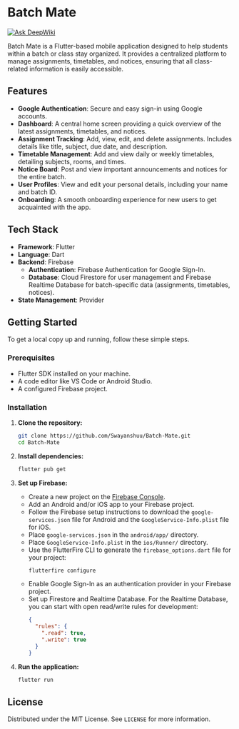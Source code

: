 # Batch Mate
[![Ask DeepWiki](https://devin.ai/assets/askdeepwiki.png)](https://deepwiki.com/Swayanshuu/Batch-Mate)

Batch Mate is a Flutter-based mobile application designed to help students within a batch or class stay organized. It provides a centralized platform to manage assignments, timetables, and notices, ensuring that all class-related information is easily accessible.

## Features

-   **Google Authentication**: Secure and easy sign-in using Google accounts.
-   **Dashboard**: A central home screen providing a quick overview of the latest assignments, timetables, and notices.
-   **Assignment Tracking**: Add, view, edit, and delete assignments. Includes details like title, subject, due date, and description.
-   **Timetable Management**: Add and view daily or weekly timetables, detailing subjects, rooms, and times.
-   **Notice Board**: Post and view important announcements and notices for the entire batch.
-   **User Profiles**: View and edit your personal details, including your name and batch ID.
-   **Onboarding**: A smooth onboarding experience for new users to get acquainted with the app.

## Tech Stack

-   **Framework**: Flutter
-   **Language**: Dart
-   **Backend**: Firebase
    -   **Authentication**: Firebase Authentication for Google Sign-In.
    -   **Database**: Cloud Firestore for user management and Firebase Realtime Database for batch-specific data (assignments, timetables, notices).
-   **State Management**: Provider

## Getting Started

To get a local copy up and running, follow these simple steps.

### Prerequisites

-   Flutter SDK installed on your machine.
-   A code editor like VS Code or Android Studio.
-   A configured Firebase project.

### Installation

1.  **Clone the repository:**
    ```sh
    git clone https://github.com/Swayanshuu/Batch-Mate.git
    cd Batch-Mate
    ```

2.  **Install dependencies:**
    ```sh
    flutter pub get
    ```
3.  **Set up Firebase:**
    -   Create a new project on the [Firebase Console](https://console.firebase.google.com/).
    -   Add an Android and/or iOS app to your Firebase project.
    -   Follow the Firebase setup instructions to download the `google-services.json` file for Android and the `GoogleService-Info.plist` file for iOS.
    -   Place `google-services.json` in the `android/app/` directory.
    -   Place `GoogleService-Info.plist` in the `ios/Runner/` directory.
    -   Use the FlutterFire CLI to generate the `firebase_options.dart` file for your project:
        ```sh
        flutterfire configure
        ```
    -   Enable Google Sign-In as an authentication provider in your Firebase project.
    -   Set up Firestore and Realtime Database. For the Realtime Database, you can start with open read/write rules for development:
        ```json
        {
          "rules": {
            ".read": true,
            ".write": true
          }
        }
        ```

4.  **Run the application:**
    ```sh
    flutter run
    ```

## License

Distributed under the MIT License. See `LICENSE` for more information.
